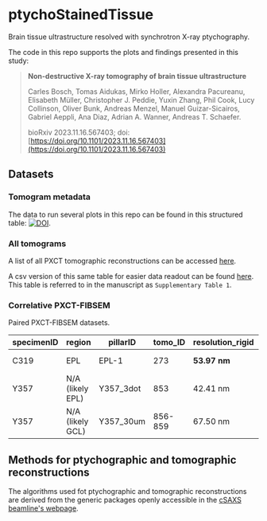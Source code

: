 # ptychoStainedTissue
Brain tissue ultrastructure resolved with synchrotron X-ray ptychography. 

The code in this repo supports the plots and findings presented in this study:

> **Non-destructive X-ray tomography of brain tissue ultrastructure**
> 
> Carles Bosch, Tomas Aidukas, Mirko Holler, Alexandra Pacureanu, Elisabeth Müller, Christopher J. Peddie, Yuxin Zhang, Phil Cook, Lucy Collinson, Oliver Bunk, Andreas Menzel, Manuel Guizar-Sicairos, Gabriel Aeppli, Ana Diaz, Adrian A. Wanner, Andreas T. Schaefer.
> 
> bioRxiv 2023.11.16.567403; doi: [https://doi.org/10.1101/2023.11.16.567403](https://doi.org/10.1101/2023.11.16.567403) 


## Datasets

### Tomogram metadata

The data to run several plots in this repo can be found in this structured table: [![DOI](https://zenodo.org/badge/DOI/10.5281/zenodo.12802475.svg)](https://doi.org/10.5281/zenodo.12802475).

### All tomograms

A list of all PXCT tomographic reconstructions can be accessed [here](https://github.com/cboschp/ptychoStainedTissue/blob/main/1-dataset/tomogram_list.md).

A csv version of this same table for easier data readout can be found [here](https://github.com/cboschp/ptychoStainedTissue/blob/main/1-dataset/tT_sorted_series_h_csv.csv). This table is referred to in the manuscript as `Supplementary Table 1`.

### Correlative PXCT-FIBSEM

Paired PXCT-FIBSEM datasets.

| specimenID | region | pillarID | tomo_ID | resolution_rigid | resolution_nonRigid | filter | wk_ptychoRigid | wk_ptychoNonRigid | vxSize_ptycho | wk_FIBSEM | vxSize_FIBSEM | wk_joined_wFIBSEM-cSAXS | vxSize_joined | wk_matchedPtycho_zRev | wk_wFIBSEM |
| -- | -- | -- | -- | -- | -- | -- | -- | -- | -- | -- | -- | -- | -- | -- | -- |
| C319 | EPL | EPL-1 | 273 | **53.97 nm** | 54.52 nm | hann | **[C319_EPL1_cSAXS_273_S1394toS2014_r](https://wklink.org/9243)** | [C319_EPL1_cSAXS_273_S01394-S02014_nr_hann](https://wklink.org/8943) |  (37.6 nm)^3 | [C319_EPL1_FIBSEM_mesh3](https://wklink.org/7875) | (8 nm)^3 | [C319_EPL1_joint_wFIBSEM-cSAXS](https://wklink.org/3318) | (9.4 nm)^3 | [C319_EPL1_cSAXS_tomo273_rev](https://wklink.org/1120) | [C319_EPL1_warpedFIBSEM](https://wklink.org/6432) |
| Y357 | N/A (likely EPL) | Y357_3dot | 853 | 42.41 nm | **38.21 nm** | ram-lak | [Y357_3dot_cSAXS_853_S14468-S15686_rigid_ramlak](https://wklink.org/4442) | **[Y357_3dot_cSAXS_853_S14468_to_S15686_nr_ramlak](https://wklink.org/3741)** |  (27.6 nm)^3 | [Y357_3dot_FIBSEM](https://wklink.org/5566) | (8 nm)^3 | [Y357_3dot_joined_wFIBSEM-cSAXS](https://wklink.org/3209) | (6.9 nm)^3 | [Y357_3dot_cSAXS_853_S14468-S15686_nr_ramlak_zRev](https://wklink.org/4296) | [Y357_3dot_wFIBSEM](https://wklink.org/1896) |
| Y357 | N/A (likely GCL) | Y357_30um | 856-859 | 67.50 nm | **49.48 nm** | ram-lak | [Y357_30mu_cSAXS_856_S17672-S19092_rigid_ramlak](https://wklink.org/6945) | **[Y357_30mu_cSAXS_856_S17672-S19092_nr_ramlak](https://wklink.org/2864)** |  (27.6 nm)^3 | [Y357_30um_FIBSEM](https://wklink.org/3529) | (8 nm)^3 | [Y357_30um_joined_wFIBSEM-cSAXS](https://wklink.org/7681) | (6.9 nm)^3 | [Y357_30mu_cSAXS_856_S17672-S19092_nr_ramlak_zRev](https://wklink.org/1947) | [Y357_30um_wFIBSEM](https://wklink.org/9612) |

## Methods for ptychographic and tomographic reconstructions

The algorithms used fot ptychographic and tomographic reconstructions are derived from the generic packages openly accessible in the [cSAXS beamline's webpage](https://www.psi.ch/en/sls/csaxs/software).
